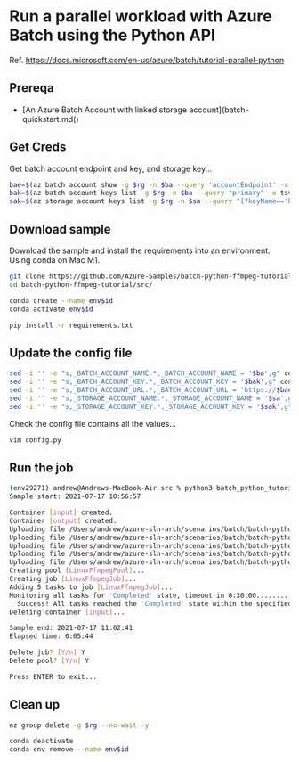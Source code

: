 # Run a parallel workload with Azure Batch using the Python API

Ref. https://docs.microsoft.com/en-us/azure/batch/tutorial-parallel-python

## Prereqa

- [An Azure Batch Account with linked storage account](batch-quickstart.md()

## Get Creds 

Get batch account endpoint and key, and storage key...

```sh
bae=$(az batch account show -g $rg -n $ba --query 'accountEndpoint' -o tsv)
bak=$(az batch account keys list -g $rg -n $ba --query "primary" -o tsv)
sak=$(az storage account keys list -g $rg -n $sa --query "[?keyName=='key1'].value" -o tsv)
```

## Download sample

Download the sample and install the requirements into an environment. Using conda on Mac M1.

```sh
git clone https://github.com/Azure-Samples/batch-python-ffmpeg-tutorial.git
cd batch-python-ffmpeg-tutorial/src/

conda create --name env$id
conda activate env$id

pip install -r requirements.txt
```

## Update the config file

```sh
sed -i '' -e "s,_BATCH_ACCOUNT_NAME.*,_BATCH_ACCOUNT_NAME = '$ba',g" config.py
sed -i '' -e "s,_BATCH_ACCOUNT_KEY.*,_BATCH_ACCOUNT_KEY = '$bak',g" config.py
sed -i '' -e "s,_BATCH_ACCOUNT_URL.*,_BATCH_ACCOUNT_URL = 'https://$bae',g" config.py
sed -i '' -e "s,_STORAGE_ACCOUNT_NAME.*,_STORAGE_ACCOUNT_NAME = '$sa',g" config.py
sed -i '' -e "s,_STORAGE_ACCOUNT_KEY.*,_STORAGE_ACCOUNT_KEY = '$sak',g" config.py
```

Check the config file contains all the values...

```sh
vim config.py
```

## Run the job

```sh
(env29271) andrew@Andrews-MacBook-Air src % python3 batch_python_tutorial_ffmpeg.py 
Sample start: 2021-07-17 10:56:57

Container [input] created.
Container [output] created.
Uploading file /Users/andrew/azure-sln-arch/scenarios/batch/batch-python-ffmpeg-tutorial/src/InputFiles/LowPriVMs-1.mp4 to container [input]...
Uploading file /Users/andrew/azure-sln-arch/scenarios/batch/batch-python-ffmpeg-tutorial/src/InputFiles/LowPriVMs-2.mp4 to container [input]...
Uploading file /Users/andrew/azure-sln-arch/scenarios/batch/batch-python-ffmpeg-tutorial/src/InputFiles/LowPriVMs-3.mp4 to container [input]...
Uploading file /Users/andrew/azure-sln-arch/scenarios/batch/batch-python-ffmpeg-tutorial/src/InputFiles/LowPriVMs-4.mp4 to container [input]...
Uploading file /Users/andrew/azure-sln-arch/scenarios/batch/batch-python-ffmpeg-tutorial/src/InputFiles/LowPriVMs-5.mp4 to container [input]...
Creating pool [LinuxFfmpegPool]...
Creating job [LinuxFfmpegJob]...
Adding 5 tasks to job [LinuxFfmpegJob]...
Monitoring all tasks for 'Completed' state, timeout in 0:30:00.........................................................................................................................................................................................................................................................................................
  Success! All tasks reached the 'Completed' state within the specified timeout period.
Deleting container [input]...

Sample end: 2021-07-17 11:02:41
Elapsed time: 0:05:44

Delete job? [Y/n] Y
Delete pool? [Y/n] Y

Press ENTER to exit...
```

## Clean up

```sh
az group delete -g $rg --no-wait -y

conda deactivate
conda env remove --name env$id
```
